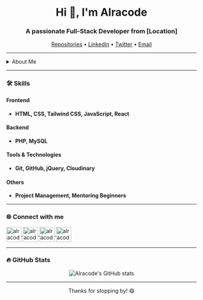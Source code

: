 <h1 align="center">Hi 👋, I'm Alracode</h1>
<h3 align="center">A passionate Full-Stack Developer from [Location]</h3>

<p align="center">
  <a href="https://github.com/Alracode?tab=repositories" target="_blank">Repositories</a> •
  <a href="https://www.linkedin.com/in/alracode" target="_blank">LinkedIn</a> •
  <a href="https://twitter.com/alracode" target="_blank">Twitter</a> •
  <a href="mailto:alracode@example.com" target="_blank">Email</a>
</p>

---

<details>
  <summary>About Me</summary>
  
  - 🔭 Currently working on: **E-commerce websites, Therapy website, and Portfolio projects**
  - 🌱 Currently learning: **React, Advanced PHP, and UI/UX Design**
  - 💬 Ask me about: **Frontend and Backend Development, Project Management**
  - ⚡ Fun fact: **I believe in continuous learning and making the web a better place**

</details>

---

### 🛠 Skills

#### Frontend
- **HTML, CSS, Tailwind CSS, JavaScript, React**

#### Backend
- **PHP, MySQL**

#### Tools & Technologies
- **Git, GitHub, jQuery, Cloudinary**

#### Others
- **Project Management, Mentoring Beginners**

---

### 🌐 Connect with me

<p align="left">
  <a href="https://linkedin.com/in/alracode" target="blank">
    <img align="center" src="https://img.icons8.com/fluent/48/000000/linkedin.png" alt="alracode" height="40" width="40" />
  </a>
  <a href="https://twitter.com/alracode" target="blank">
    <img align="center" src="https://img.icons8.com/fluent/48/000000/twitter.png" alt="alracode" height="40" width="40" />
  </a>
  <a href="https://github.com/Alracode" target="blank">
    <img align="center" src="https://img.icons8.com/fluent/48/000000/github.png" alt="alracode" height="40" width="40" />
  </a>
  <a href="mailto:alracode@example.com" target="blank">
    <img align="center" src="https://img.icons8.com/fluent/48/000000/gmail.png" alt="alracode@example.com" height="40" width="40" />
  </a>
</p>

---

### 🔥 GitHub Stats

<p align="center">
  <img src="https://github-readme-stats.vercel.app/api?username=Alracode&show_icons=true&theme=radical" alt="Alracode's GitHub stats" />
</p>

---

<p align="center">Thanks for stopping by! 😄</p>
